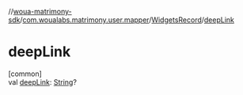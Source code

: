 //[woua-matrimony-sdk](../../../index.md)/[com.woualabs.matrimony.user.mapper](../index.md)/[WidgetsRecord](index.md)/[deepLink](deep-link.md)

# deepLink

[common]\
val [deepLink](deep-link.md): [String](https://kotlinlang.org/api/latest/jvm/stdlib/kotlin/-string/index.html)?
